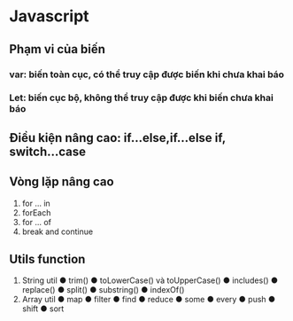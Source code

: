 # Javascript
## Phạm vi của biến
### var: biến toàn cục, có thể truy cập được biến khi chưa khai báo
### Let: biến cục bộ, không thể truy cập được khi biến chưa khai báo
## Điều kiện nâng cao: if...else,if...else if, switch...case
## Vòng lặp nâng cao
1. for ... in
2. forEach
3. for ... of
4. break and continue
## Utils function
1. String util
● trim()
● toLowerCase() và
toUpperCase()
● includes()
● replace()
● split()
● substring()
● indexOf()
2. Array util
● map
● filter
● find
● reduce
● some
● every
● push
● shift
● sort
